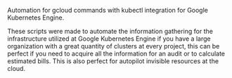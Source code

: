 Automation for gcloud commands with kubectl integration for Google Kubernetes Engine.

These scripts were made to automate the information gathering for the infrastructure utilized at Google Kubernetes Engine if you have a large organization with a great quantity of clusters at every project, this can be perfect if you need to acquire all the information for an audit or to calculate estimated bills. This is also perfect for autopilot invisible resources at the cloud.

